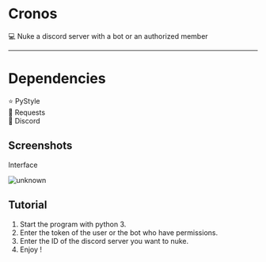 # Cronos
💻 Nuke a discord server with a bot or an authorized member

-----


# Dependencies

 ⭐️ PyStyle  
 🌙 Requests  
 🌝 Discord
 

## Screenshots

Interface

![unknown](https://user-images.githubusercontent.com/95881999/165346923-629b7b60-f968-42bb-acfd-fda1e5c9d4cc.png)


## Tutorial

1. Start the program with python 3.  
2. Enter the token of the user or the bot who have permissions.
3. Enter the ID of the discord server you want to nuke.
4. Enjoy !
